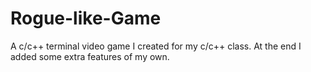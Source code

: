 # Rogue-like-Game
A c/c++ terminal video game I created for my c/c++ class. At the end I added some extra features of my own. 
